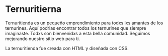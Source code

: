 # Ternuritierna
Ternuritienda es un pequeño emprendimiento para todxs lxs amantes de los ternurines. Aquí podrias encontrar todos los ternurines que siempre imaginaste. 
Todxs son bienvenidxs a esta bella comunidad.
Seguimos mejorando nuestro sitio web para ti. 

La ternuritienda fue creada con HTML y diseñada con CSS. 
